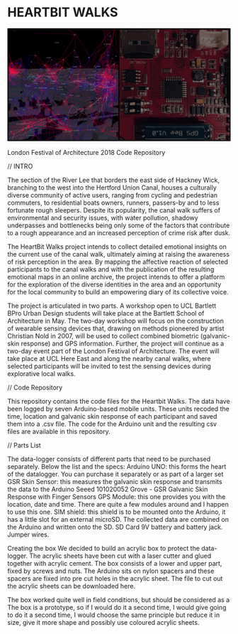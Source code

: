# HEARTBIT WALKS

![alt text](/HBW_Header.jpg)

London Festival of Architecture 2018
Code Repository 

// INTRO

The section of the River Lee that borders the east side of Hackney Wick, branching to the west into the Hertford Union Canal, houses a culturally diverse community of active users, ranging from cycling and pedestrian commuters, to residential boats owners, runners, passers-by and to less fortunate rough sleepers. Despite its popularity, the canal walk suffers of environmental and security issues, with water pollution, shadowy underpasses and bottlenecks being only some of the factors that contribute to a rough appearance and an increased perception of crime risk after dusk.

The HeartBit Walks project intends to collect detailed emotional insights on the current use of the canal walk, ultimately aiming at raising the awareness of risk perception in the area. By mapping the affective reaction of selected participants to the canal walks and with the publication of the resulting emotional maps in an online archive, the project intends to offer a platform for the exploration of the diverse identities in the area and an opportunity for the local community to build an empowering diary of its collective voice.

The project is articulated in two parts. A workshop open to UCL Bartlett BPro Urban Design students will take place at the Bartlett School of Architecture in May. The two-day workshop will focus on the construction of wearable sensing devices that, drawing on methods pioneered by artist Christian Nold in 2007, will be used to collect combined biometric (galvanic-skin response) and GPS information. Further, the project will continue as a two-day event part of the London Festival of Architecture. The event will take place at UCL Here East and along the nearby canal walks, where selected participants will be invited to test the sensing devices during explorative local walks.

// Code Repository

This repository contains the code files for the Heartbit Walks. The data have been logged by seven Arduino-based mobile units. These units recoded the time, location and galvanic skin response of each participant and saved them into a .csv file. 
The code for the Arduino unit and the resulting csv files are available in this repository. 

// Parts List

The data-logger consists of different parts that need to be purchased separately. Below the list and the specs:
Arduino UNO: this forms the heart of the datalogger. You can purchase it separately or as part of a larger set
GSR Skin Sensor: this measures the galvanic skin response and transmits the data to the Arduino 
Seeed 101020052 Grove - GSR Galvanic Skin Response with Finger Sensors
GPS Module: this one provides you with the location, date and time. There are quite a few modules around and I happen to use this one.
SIM shield: this shield is to be mounted onto the Arduino, it has a little slot for an external microSD. The collected data are combined on the Arduino and written onto the SD.
SD Card
9V battery and battery jack.
Jumper wires.

Creating the box
We decided to build an acrylic box to protect the data-logger. The acrylic sheets have been cut with a laser cutter and glued together with acrylic cement. The box consists of a lower and upper part, fixed by screws and nuts. 
The Arduino sits on nylon spacers and these spacers are fixed into pre cut holes in the acrylic sheet.
The file to cut out the acrylic sheets can be downloaded here.

The box worked quite well in field conditions, but should be considered as a The box is a prototype, so if I would do it a second time, I would give going to do it a second time, I would choose the same principle but reduce it in size, give it more shape and possibly use coloured acrylic sheets. 

